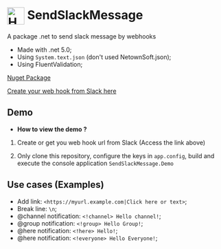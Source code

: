 # <img align="center" alt="Henrique-Csharp" height="40" width="40" src="./SendSlackMessage/logo.ico" /> SendSlackMessage 

A package .net to send slack message by webhooks

- Made with .net 5.0;
- Using `System.text.json` (don't used NetownSoft.json);
- Using FluentValidation;

[Nuget Package](https://www.nuget.org/packages/SendSlackMessage/)

[Create your web hook from Slack here](https://my.slack.com/services/new/incoming-webhook/)

## Demo

- **How to view the demo ?**

1. Create or get you web hook url from Slack (Access the link above)

2. Only clone this repository, configure the keys in `app.config`, build and execute the console application `SendSlackMessage.Demo`


## Use cases (Examples)
- Add link: `<https://myurl.example.com|Click here or text>`;
- Break line: `\n`;
- @channel notification: `<!channel> Hello channel!`; 
- @group notification: `<!group> Hello Group!`; 
- @here notification: `<!here> Hello!`; 
- @here notification: `<!everyone> Hello Everyone!`; 
